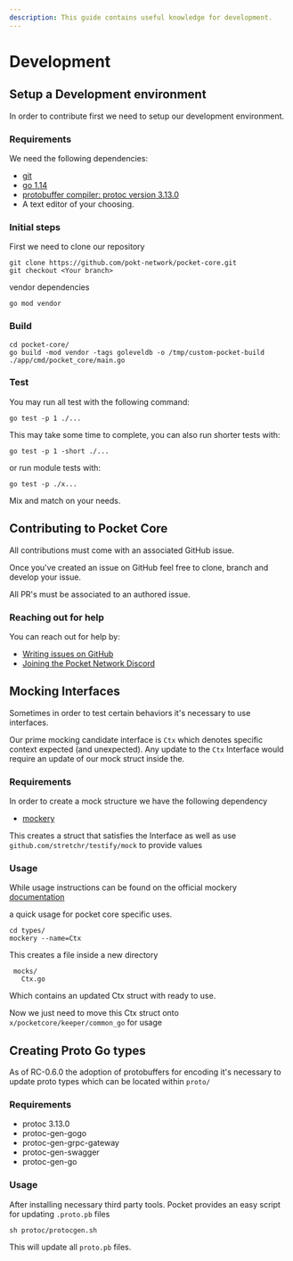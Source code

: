 ```yaml
---
description: This guide contains useful knowledge for development.
---
```


# Development

## Setup a Development environment

In order to contribute first we need to setup our development environment.

### Requirements

We need the following dependencies:

* [git](https://git-scm.com/)
* [go 1.14](https://golang.org/)
* [protobuffer compiler: protoc version 3.13.0](https://github.com/protocolbuffers/protobuf)
* A text editor of your choosing.

### Initial steps

First we need to clone our repository

```text
git clone https://github.com/pokt-network/pocket-core.git
git checkout <Your branch>
```

vendor dependencies

```text
go mod vendor
```

### Build

```text
cd pocket-core/
go build -mod vendor -tags goleveldb -o /tmp/custom-pocket-build ./app/cmd/pocket_core/main.go
```

### Test

You may run all test with the following command:

```text
go test -p 1 ./...
```

This may take some time to complete, you can also run shorter tests with:

```text
go test -p 1 -short ./...
```

or run module tests with:

```text
go test -p ./x...
```

Mix and match on your needs.

## Contributing to Pocket Core

All contributions must come with an associated GitHub issue.

Once you've created an issue on GitHub feel free to clone, branch and develop your issue.

All PR's must be associated to an authored issue.

### Reaching out for help

You can reach out for help by:

* [Writing issues on GitHub](https://github.com/pokt-network/pocket-core/issues/new/choose)
* [Joining the Pocket Network Discord](https://discord.com/invite/KRrqfd3tAK)

## Mocking Interfaces

Sometimes in order to test certain behaviors it's necessary to use interfaces.

Our prime mocking candidate interface is `Ctx` which denotes specific context expected \(and unexpected\). Any update to
the `Ctx` Interface would require an update of our mock struct inside the.

### Requirements

In order to create a mock structure we have the following dependency

* [mockery](https://github.com/vektra/mockery)

This creates a struct that satisfies the Interface as well as use `github.com/stretchr/testify/mock` to provide values

### Usage

While usage instructions can be found on the official
mockery [documentation](https://github.com/vektra/mockery/blob/master/README.md)

a quick usage for pocket core specific uses.

```text
cd types/
mockery --name=Ctx
```

This creates a file inside a new directory

```text
 mocks/
   Ctx.go
```

Which contains an updated Ctx struct with ready to use.

Now we just need to move this Ctx struct onto `x/pocketcore/keeper/common_go` for usage

## Creating Proto Go types

As of RC-0.6.0 the adoption of protobuffers for encoding it's necessary to update proto types which can be located
within `proto/`

### Requirements

* protoc 3.13.0
* protoc-gen-gogo
* protoc-gen-grpc-gateway
* protoc-gen-swagger
* protoc-gen-go

### Usage

After installing necessary third party tools. Pocket provides an easy script for updating `.proto.pb` files

```text
sh protoc/protocgen.sh
```

This will update all `proto.pb` files.

